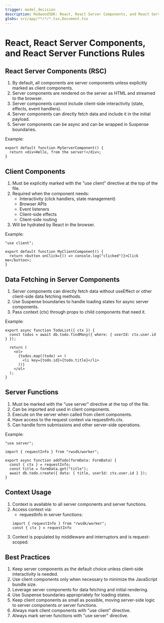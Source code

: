 ```yaml
---
trigger: model_decision
description: RedwoodSDK: React, React Server Components, and React Server Functions Rules
globs: src/app/**/*/*.tsx,Document.tsx
---
```


# React, React Server Components, and React Server Functions Rules

## React Server Components (RSC)

1. By default, all components are server components unless explicitly marked as client components.
2. Server components are rendered on the server as HTML and streamed to the browser.
3. Server components cannot include client-side interactivity (state, effects, event handlers).
4. Server components can directly fetch data and include it in the initial payload.
5. Server components can be async and can be wrapped in Suspense boundaries.

Example:

```tsx
export default function MyServerComponent() {
  return <div>Hello, from the server!</div>;
}
```

## Client Components

1. Must be explicitly marked with the "use client" directive at the top of the file.
2. Required when the component needs:
   - Interactivity (click handlers, state management)
   - Browser APIs
   - Event listeners
   - Client-side effects
   - Client-side routing
3. Will be hydrated by React in the browser.

Example:

```tsx
"use client";

export default function MyClientComponent() {
  return <button onClick={() => console.log("clicked")}>Click me</button>;
}
```

## Data Fetching in Server Components

1. Server components can directly fetch data without useEffect or other client-side data fetching methods.
2. Use Suspense boundaries to handle loading states for async server components.
3. Pass context (ctx) through props to child components that need it.

Example:

```tsx
export async function TodoList({ ctx }) {
  const todos = await db.todo.findMany({ where: { userId: ctx.user.id } });

  return (
    <ol>
      {todos.map((todo) => (
        <li key={todo.id}>{todo.title}</li>
      ))}
    </ol>
  );
}
```

## Server Functions

1. Must be marked with the "use server" directive at the top of the file.
2. Can be imported and used in client components.
3. Execute on the server when called from client components.
4. Have access to the request context via requestInfo.ctx.
5. Can handle form submissions and other server-side operations.

Example:

```tsx
"use server";

import { requestInfo } from "rwsdk/worker";

export async function addTodo(formData: FormData) {
  const { ctx } = requestInfo;
  const title = formData.get("title");
  await db.todo.create({ data: { title, userId: ctx.user.id } });
}
```

## Context Usage

1. Context is available to all server components and server functions.
2. Access context via:
   - requestInfo in server functions:
   ```
   import { requestInfo } from "rwsdk/worker";
   const { ctx } = requestInfo
   ```
3. Context is populated by middleware and interruptors and is request-scoped.

## Best Practices

1. Keep server components as the default choice unless client-side interactivity is needed.
2. Use client components only when necessary to minimize the JavaScript bundle size.
3. Leverage server components for data fetching and initial rendering.
4. Use Suspense boundaries appropriately for loading states.
5. Keep client components as small as possible, moving server-side logic to server components or server functions.
6. Always mark client components with "use client" directive.
7. Always mark server functions with "use server" directive.

